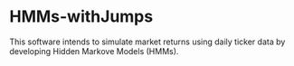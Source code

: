 # HMMs-withJumps
This software intends to simulate market returns using daily ticker data by developing Hidden Markove Models (HMMs). 
